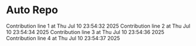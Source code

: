 # Auto Repo

Contribution line 1 at Thu Jul 10 23:54:32 2025
Contribution line 2 at Thu Jul 10 23:54:34 2025
Contribution line 3 at Thu Jul 10 23:54:36 2025
Contribution line 4 at Thu Jul 10 23:54:37 2025